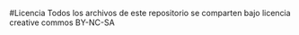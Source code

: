 #Licencia
Todos los archivos de este repositorio se comparten bajo licencia creative commos BY-NC-SA
